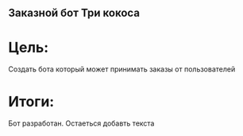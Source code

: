## Заказной бот Три кокоса
# Цель:
Создать бота который может принимать заказы от пользователей
# Итоги:
Бот разработан. Остаеться добавть текста